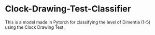 # Clock-Drawing-Test-Classifier
This is a model made in Pytorch for classifying the level of Dimentia (1-5) using the Clock Drawing Test.
